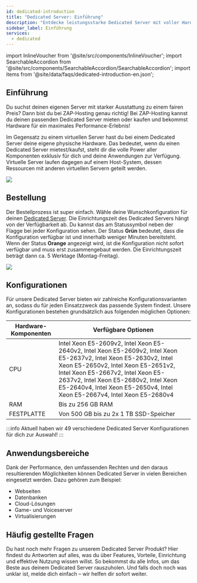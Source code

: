 ```yaml
---
id: dedicated-introduction
title: "Dedicated Server: Einführung"
description: "Entdecke leistungsstarke Dedicated Server mit voller Hardware-Kontrolle und maximaler Performance für deine Anwendungen zu fairen Preisen → Jetzt mehr erfahren"
sidebar_label: Einführung
services:
  - dedicated
---
```


import InlineVoucher from '@site/src/components/InlineVoucher';
import SearchableAccordion from '@site/src/components/SearchableAccordion/SearchableAccordion';
import items from '@site/data/faqs/dedicated-introduction-en.json';


## Einführung

Du suchst deinen eigenen Server mit starker Ausstattung zu einem fairen Preis? Dann bist du bei ZAP-Hosting genau richtig! Bei ZAP-Hosting kannst du deinen passenden Dedicated Server mieten oder kaufen und bekommst Hardware für ein maximales Performance-Erlebnis!

Im Gegensatz zu einem virtuellen Server hast du bei einem Dedicated Server deine eigene physische Hardware. Das bedeutet, wenn du einen Dedicated Server mietest/kaufst, steht dir die volle Power aller Komponenten exklusiv für dich und deine Anwendungen zur Verfügung. Virtuelle Server laufen dagegen auf einem Host-System, dessen Ressourcen mit anderen virtuellen Servern geteilt werden.

![](https://screensaver01.zap-hosting.com/index.php/s/9YMG6QfsNzzjCSQ/preview)

<InlineVoucher />

## Bestellung

Der Bestellprozess ist super einfach. Wähle deine Wunschkonfiguration für deinen [Dedicated Server](https://zap-hosting.com/en/dedicated-server-hosting/). Die Einrichtungszeit des Dedicated Servers hängt von der Verfügbarkeit ab. Du kannst das am Statussymbol neben der Flagge bei jeder Konfiguration sehen. Der Status **Grün** bedeutet, dass die Konfiguration verfügbar ist und innerhalb weniger Minuten bereitsteht. Wenn der Status **Orange** angezeigt wird, ist die Konfiguration nicht sofort verfügbar und muss erst zusammengebaut werden. Die Einrichtungszeit beträgt dann ca. 5 Werktage (Montag-Freitag).

![](https://screensaver01.zap-hosting.com/index.php/s/NDLcyjdj6BmSwLq/preview)



## Konfigurationen

Für unsere Dedicated Server bieten wir zahlreiche Konfigurationsvarianten an, sodass du für jeden Einsatzzweck das passende System findest. Unsere Konfigurationen bestehen grundsätzlich aus folgenden möglichen Optionen:

| Hardware-Komponenten | Verfügbare Optionen                                            |
| ------------------- | -------------------------------------------------------------- |
| CPU                 | Intel Xeon E5-2609v2, Intel Xeon E5-2640v2, Intel Xeon E5-2609v2, Intel Xeon E5-2637v2, Intel Xeon E5-2630v2, Intel Xeon E5-2650v2, Intel Xeon E5-2651v2, Intel Xeon E5-2667v2, Intel Xeon E5-2637v2, Intel Xeon E5-2680v2, Intel Xeon E5-2640v4, Intel Xeon E5-2650v4, Intel Xeon E5-2667v4, Intel Xeon E5-2680v4 |
| RAM                 | Bis zu 256 GB RAM                                              |
| FESTPLATTE          | Von 500 GB bis zu 2x 1 TB SSD-Speicher                         |

:::info
Aktuell haben wir 49 verschiedene Dedicated Server Konfigurationen für dich zur Auswahl!
:::



## Anwendungsbereiche

Dank der Performance, den umfassenden Rechten und den daraus resultierenden Möglichkeiten können Dedicated Server in vielen Bereichen eingesetzt werden. Dazu gehören zum Beispiel:

- Webseiten
- Datenbanken
- Cloud-Lösungen
- Game- und Voiceserver
- Virtualisierungen

## Häufig gestellte Fragen
Du hast noch mehr Fragen zu unserem Dedicated Server Produkt? Hier findest du Antworten auf alles, was du über Features, Vorteile, Einrichtung und effektive Nutzung wissen willst. So bekommst du alle Infos, um das Beste aus deinem Dedicated Server rauszuholen. Und falls doch noch was unklar ist, melde dich einfach – wir helfen dir sofort weiter.
<SearchableAccordion items={items} />

<InlineVoucher />